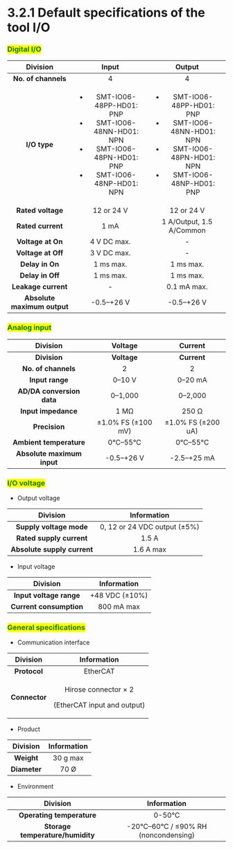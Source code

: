 # 3.2.1 Default specifications of the tool I/O

### <mark style="color:green;">Digital I/O</mark>

|         **Division**        |                                                                 **Input**                                                                 |                                                                 **Output**                                                                |
| :-------------------------: | :---------------------------------------------------------------------------------------------------------------------------------------: | :---------------------------------------------------------------------------------------------------------------------------------------: |
|     **No. of channels**     |                                                                     4                                                                     |                                                                     4                                                                     |
|         **I/O type**        | <ul><li>SMT-IO06-48PP-HD01: PNP</li><li>SMT-IO06-48NN-HD01: NPN</li><li>SMT-IO06-48PN-HD01: PNP</li><li>SMT-IO06-48NP-HD01: NPN</li></ul> | <ul><li>SMT-IO06-48PP-HD01: PNP</li><li>SMT-IO06-48NN-HD01: NPN</li><li>SMT-IO06-48PN-HD01: NPN</li><li>SMT-IO06-48NP-HD01: PNP</li></ul> |
|      **Rated voltage**      |                                                                 12 or 24 V                                                                |                                                                 12 or 24 V                                                                |
|      **Rated current**      |                                                                    1 mA                                                                   |                                                          1 A/Output, 1.5 A/Common                                                         |
|      **Voltage at On**      |                                                                4 V DC max.                                                                |                                                                     -                                                                     |
|      **Voltage at Off**     |                                                                3 V DC max.                                                                |                                                                     -                                                                     |
|       **Delay in On**       |                                                                 1 ms max.                                                                 |                                                                 1 ms max.                                                                 |
|       **Delay in Off**      |                                                                 1 ms max.                                                                 |                                                                 1 ms max.                                                                 |
|     **Leakage current**     |                                                                     -                                                                     |                                                                0.1 mA max.                                                                |
| **Absolute maximum output** |                                                                 -0.5–+26 V                                                                |                                                                 -0.5–+26 V                                                                |

<mark style="color:green;"></mark>

### <mark style="color:green;">Analog input</mark>

|          Division          |       Voltage      |       Current      |
| :------------------------: | :----------------: | :----------------: |
|        **Division**        |     **Voltage**    |     **Current**    |
|     **No. of channels**    |          2         |          2         |
|       **Input range**      |       0–10 V       |       0–20 mA      |
|  **AD/DA conversion data** |       0–1,000      |       0–2,000      |
|     **Input impedance**    |        1 MΩ        |        250 Ω       |
|        **Precision**       | ±1.0% FS (±100 mV) | ±1.0% FS (±200 uA) |
|   **Ambient temperature**  |      0°C–55°C      |      0°C–55°C      |
| **Absolute maximum input** |     -0.5­–+26 V    |     -2.5–+25 mA    |



### <mark style="color:green;">I/O voltage</mark>

* Output voltage

|         **Division**        |        **Information**       |
| :-------------------------: | :--------------------------: |
|   **Supply voltage mode**   | 0, 12 or 24 VDC output (±5%) |
|   **Rated supply current**  |             1.5 A            |
| **Absolute supply current** |           1.6 A max          |

* Input voltage

|       **Division**      | **Information** |
| :---------------------: | :-------------: |
| **Input voltage range** |  +48 VDC (±10%) |
| **Current consumption** |    800 mA max   |

<mark style="color:green;"></mark>

### <mark style="color:green;">General specifications</mark>

* Communication interface

|  **Division** |                         **Information**                        |
| :-----------: | :------------------------------------------------------------: |
|  **Protocol** |                            EtherCAT                            |
| **Connector** | <p>Hirose connector × 2 </p><p>(EtherCAT input and output)</p> |

* Product

| **Division** | **Information** |
| :----------: | :-------------: |
|  **Weight**  |     30 g max    |
| **Diameter** |       70 Ø      |

* Environment

|           **Division**           |            **Information**           |
| :------------------------------: | :----------------------------------: |
|    **Operating temperature**     |                 0-50℃                |
| **Storage temperature/humidity** | -20°C–60°C / ≤90% RH (noncondensing) |
